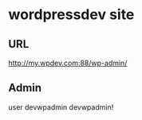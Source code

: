 # wordpressdev site

## URL

http://my.wpdev.com:88/wp-admin/

## Admin

user devwpadmin
devwpadmin!